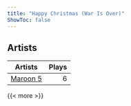 ```yaml
---
title: "Happy Christmas (War Is Over)"
ShowToc: false
---
```


## Artists
Artists | Plays 
----- | -----: 
[Maroon 5](/artists/maroon-5-40523) | 6

{{< more >}}